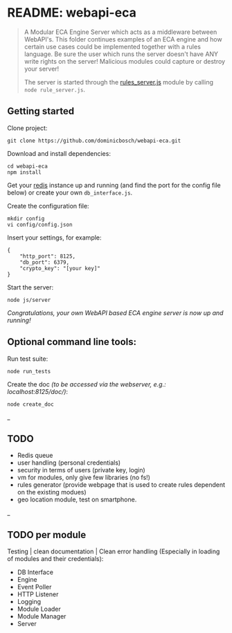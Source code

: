 README: webapi-eca
==================

>A Modular ECA Engine Server which acts as a middleware between WebAPI's.
>This folder continues examples of an ECA engine and how certain use cases could be implemented together with a rules language.
>Be sure the user which runs the server doesn't have ANY write rights on the server!
>Malicious modules could capture or destroy your server!
>
>
>The server is started through the [rules_server.js](rules_server.html) module by calling `node rule_server.js`. 


Getting started
---------------
Clone project:

    git clone https://github.com/dominicbosch/webapi-eca.git

Download and install dependencies:

    cd webapi-eca
    npm install

Get your [redis](http://redis.io/) instance up and running (and find the port for the config file below) or create your own `db_interface.js`.

Create the configuration file:

    mkdir config
    vi config/config.json
    
Insert your settings, for example:

    {
        "http_port": 8125,
        "db_port": 6379,
        "crypto_key": "[your key]"
    }

Start the server:

    node js/server
    
*Congratulations, your own WebAPI based ECA engine server is now up and running!*

Optional command line tools:
----------------------------
Run test suite:

    node run_tests
    
Create the doc *(to be accessed via the webserver, e.g.: localhost:8125/doc/)*:

    node create_doc

_

TODO
----

* Redis queue
* user handling (personal credentials)
* security in terms of users (private key, login)
* vm for modules, only give few libraries (no fs!)
* rules generator (provide webpage that is used to create rules dependent on the existing modues)
* geo location module, test on smartphone.

_

TODO per module
---------------

Testing | clean documentation | Clean error handling (Especially in loading of modules and their credentials):

* DB Interface
* Engine
* Event Poller
* HTTP Listener
* Logging
* Module Loader
* Module Manager
* Server


